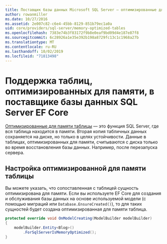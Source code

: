 ```yaml
---
title: Поставщик базы данных Microsoft SQL Server — оптимизированные для памяти таблицы — EF Core
author: rowanmiller
ms.date: 10/27/2016
ms.assetid: 2e007c82-c6e4-45bb-8129-851b79ec1a0a
uid: core/providers/sql-server/memory-optimized-tables
ms.openlocfilehash: 7383e74b3f83172f9b8e0eaf9bd09d4e187e87f8
ms.sourcegitcommit: 6c28926a1e35e392b198a8729fc13c1c1968a27b
ms.translationtype: MT
ms.contentlocale: ru-RU
ms.lasthandoff: 10/02/2019
ms.locfileid: "71813498"
---
```

# <a name="memory-optimized-tables-support-in-sql-server-ef-core-database-provider"></a>Поддержка таблиц, оптимизированных для памяти, в поставщике базы данных SQL Server EF Core

[Оптимизированные для памяти таблицы](https://docs.microsoft.com/sql/relational-databases/in-memory-oltp/memory-optimized-tables) — это функция SQL Server, где вся таблица находится в памяти. Вторая копия табличных данных сохраняется на диске, но только в целях устойчивости. Данные в таблицах, оптимизированных для памяти, считываются с диска только во время восстановления базы данных. Например, после перезапуска сервера.

## <a name="configuring-a-memory-optimized-table"></a>Настройка оптимизированной для памяти таблицы

Вы можете указать, что сопоставленная с таблицей сущность оптимизирована для памяти. Если вы используете EF Core для создания и обслуживания базы данных на основе используемой модели (с помощью миграций или `Database.EnsureCreated()`), то для таких сущностей будет создана оптимизированная для памяти таблица.

``` csharp
protected override void OnModelCreating(ModelBuilder modelBuilder)
{
    modelBuilder.Entity<Blog>()
        .ForSqlServerIsMemoryOptimized();
}
```

